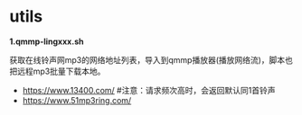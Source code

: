# utils

**1.qmmp-lingxxx.sh**

获取在线铃声网mp3的网络地址列表，导入到qmmp播放器(播放网络流)，脚本也把远程mp3批量下载本地。

- https://www.13400.com/ #注意：请求频次高时，会返回默认同1首铃声
- https://www.51mp3ring.com/

